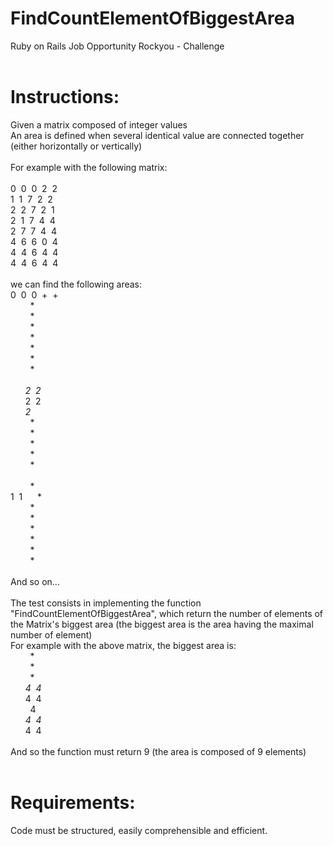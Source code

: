 # FindCountElementOfBiggestArea
Ruby on Rails Job Opportunity Rockyou - Challenge
<br><br>
# Instructions:
Given a matrix composed of integer values<br>
An area is defined when several identical value are connected together (either horizontally or vertically)
<br><br>
For example with the following matrix:
<br><br>
0&nbsp;&nbsp;0&nbsp;&nbsp;0&nbsp;&nbsp;2&nbsp;&nbsp;2 <br>
1&nbsp;&nbsp;1&nbsp;&nbsp;7&nbsp;&nbsp;2&nbsp;&nbsp;2 <br>
2&nbsp;&nbsp;2&nbsp;&nbsp;7&nbsp;&nbsp;2&nbsp;&nbsp;1 <br>
2&nbsp;&nbsp;1&nbsp;&nbsp;7&nbsp;&nbsp;4&nbsp;&nbsp;4 <br>
2&nbsp;&nbsp;7&nbsp;&nbsp;7&nbsp;&nbsp;4&nbsp;&nbsp;4 <br>
4&nbsp;&nbsp;6&nbsp;&nbsp;6&nbsp;&nbsp;0&nbsp;&nbsp;4 <br>
4&nbsp;&nbsp;4&nbsp;&nbsp;6&nbsp;&nbsp;4&nbsp;&nbsp;4 <br>
4&nbsp;&nbsp;4&nbsp;&nbsp;6&nbsp;&nbsp;4&nbsp;&nbsp;4 <br>
<br>
we can find the following areas:<br>
0&nbsp;&nbsp;0&nbsp;&nbsp;0&nbsp;&nbsp;+&nbsp;&nbsp;+ <br>
*&nbsp;&nbsp;*&nbsp;&nbsp;*&nbsp;&nbsp;*&nbsp;&nbsp;* <br>
*&nbsp;&nbsp;*&nbsp;&nbsp;*&nbsp;&nbsp;*&nbsp;&nbsp;* <br>
*&nbsp;&nbsp;*&nbsp;&nbsp;*&nbsp;&nbsp;*&nbsp;&nbsp;* <br>
*&nbsp;&nbsp;*&nbsp;&nbsp;*&nbsp;&nbsp;*&nbsp;&nbsp;* <br>
*&nbsp;&nbsp;*&nbsp;&nbsp;*&nbsp;&nbsp;*&nbsp;&nbsp;* <br>
*&nbsp;&nbsp;*&nbsp;&nbsp;*&nbsp;&nbsp;*&nbsp;&nbsp;* <br>
*&nbsp;&nbsp;*&nbsp;&nbsp;*&nbsp;&nbsp;*&nbsp;&nbsp;* <br>
<br>
*&nbsp;&nbsp;*&nbsp;&nbsp;*&nbsp;&nbsp;2&nbsp;&nbsp;2 <br>
*&nbsp;&nbsp;*&nbsp;&nbsp;*&nbsp;&nbsp;2&nbsp;&nbsp;2 <br>
*&nbsp;&nbsp;*&nbsp;&nbsp;*&nbsp;&nbsp;2&nbsp;&nbsp;* <br>
*&nbsp;&nbsp;*&nbsp;&nbsp;*&nbsp;&nbsp;*&nbsp;&nbsp;* <br>
*&nbsp;&nbsp;*&nbsp;&nbsp;*&nbsp;&nbsp;*&nbsp;&nbsp;* <br>
*&nbsp;&nbsp;*&nbsp;&nbsp;*&nbsp;&nbsp;*&nbsp;&nbsp;* <br>
*&nbsp;&nbsp;*&nbsp;&nbsp;*&nbsp;&nbsp;*&nbsp;&nbsp;* <br>
*&nbsp;&nbsp;*&nbsp;&nbsp;*&nbsp;&nbsp;*&nbsp;&nbsp;* <br>
<br>
*&nbsp;&nbsp;*&nbsp;&nbsp;*&nbsp;&nbsp;*&nbsp;&nbsp;* <br>
1&nbsp;&nbsp;1&nbsp;&nbsp;*&nbsp;&nbsp;*&nbsp;&nbsp;* <br>
*&nbsp;&nbsp;*&nbsp;&nbsp;*&nbsp;&nbsp;*&nbsp;&nbsp;* <br>
*&nbsp;&nbsp;*&nbsp;&nbsp;*&nbsp;&nbsp;*&nbsp;&nbsp;* <br>
*&nbsp;&nbsp;*&nbsp;&nbsp;*&nbsp;&nbsp;*&nbsp;&nbsp;* <br>
*&nbsp;&nbsp;*&nbsp;&nbsp;*&nbsp;&nbsp;*&nbsp;&nbsp;* <br>
*&nbsp;&nbsp;*&nbsp;&nbsp;*&nbsp;&nbsp;*&nbsp;&nbsp;* <br>
*&nbsp;&nbsp;*&nbsp;&nbsp;*&nbsp;&nbsp;*&nbsp;&nbsp;* <br>
<br>
And so on...
<br><br>
The test consists in implementing the function "FindCountElementOfBiggestArea", which return the number of elements of the Matrix's biggest area (the biggest area is the area having the maximal number of element)<br>
For example with the above matrix, the biggest area is:<br>
*&nbsp;&nbsp;*&nbsp;&nbsp;*&nbsp;&nbsp;*&nbsp;&nbsp;* <br>
*&nbsp;&nbsp;*&nbsp;&nbsp;*&nbsp;&nbsp;*&nbsp;&nbsp;* <br>
*&nbsp;&nbsp;*&nbsp;&nbsp;*&nbsp;&nbsp;*&nbsp;&nbsp;* <br>
*&nbsp;&nbsp;*&nbsp;&nbsp;*&nbsp;&nbsp;4&nbsp;&nbsp;4 <br>
*&nbsp;&nbsp;*&nbsp;&nbsp;*&nbsp;&nbsp;4&nbsp;&nbsp;4 <br>
*&nbsp;&nbsp;*&nbsp;&nbsp;*&nbsp;&nbsp;*&nbsp;&nbsp;4 <br>
*&nbsp;&nbsp;*&nbsp;&nbsp;*&nbsp;&nbsp;4&nbsp;&nbsp;4 <br>
*&nbsp;&nbsp;*&nbsp;&nbsp;*&nbsp;&nbsp;4&nbsp;&nbsp;4 <br>
<br>
And so the function must return 9 (the area is composed of 9 elements)
<br><br>

# Requirements: <br>
Code must be structured, easily comprehensible and efficient.
